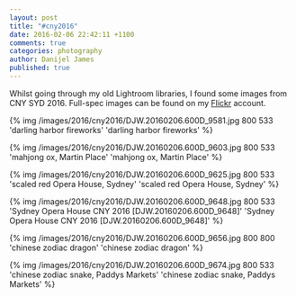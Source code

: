 ```yaml
---
layout: post
title: "#cny2016"
date: 2016-02-06 22:42:11 +1100
comments: true
categories: photography
author: Danijel James
published: true
---
```

Whilst going through my old Lightroom libraries, I found some images from CNY SYD 2016. Full-spec images can be found on my [Flickr](https://flickr.com/danijeljames) account.

{% img /images/2016/cny2016/DJW.20160206.600D_9581.jpg 800 533 'darling harbor fireworks' 'darling harbor fireworks' %}

{% img /images/2016/cny2016/DJW.20160206.600D_9603.jpg 800 533 'mahjong ox, Martin Place' 'mahjong ox, Martin Place' %}

{% img /images/2016/cny2016/DJW.20160206.600D_9625.jpg 800 533 'scaled red Opera House, Sydney' 'scaled red Opera House, Sydney' %}

{% img /images/2016/cny2016/DJW.20160206.600D_9648.jpg 800 533 'Sydney Opera House CNY 2016 [DJW.20160206.600D_9648]' 'Sydney Opera House CNY 2016 [DJW.20160206.600D_9648]' %}

{% img /images/2016/cny2016/DJW.20160206.600D_9656.jpg 800 800 'chinese zodiac dragon' 'chinese zodiac dragon' %}

{% img /images/2016/cny2016/DJW.20160206.600D_9674.jpg 800 533 'chinese zodiac snake, Paddys Markets' 'chinese zodiac snake, Paddys Markets' %}
